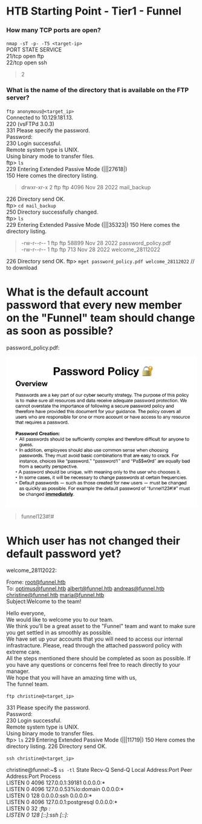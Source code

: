 # HTB Starting Point - Tier1 - Funnel 
### How many TCP ports are open?
  `nmap -sT -p- -T5 <target-ip>`  
  PORT   STATE SERVICE  
  21/tcp open  ftp  
  22/tcp open  ssh  
> 2

### What is the name of the directory that is available on the FTP server?
  `ftp anonymous@<target_ip>`  
  Connected to 10.129.181.13.  
  220 (vsFTPd 3.0.3)  
  331 Please specify the password.  
  Password:   
  230 Login successful.  
  Remote system type is UNIX.  
  Using binary mode to transfer files.  
  ftp> `ls`  
  229 Entering Extended Passive Mode (|||27618|)  
  150 Here comes the directory listing.
> drwxr-xr-x    2 ftp      ftp          4096 Nov 28  2022 mail_backup

  226 Directory send OK.    
  ftp> `cd mail_backup`  
  250 Directory successfully changed.  
  ftp> `ls`  
  229 Entering Extended Passive Mode (|||35323|)
  150 Here comes the directory listing.
> -rw-r--r--    1 ftp      ftp         58899 Nov 28  2022 password_policy.pdf  
> -rw-r--r--    1 ftp      ftp           713 Nov 28  2022 welcome_28112022

  226 Directory send OK.
  ftp> `mget password_policy.pdf welcome_28112022` // to download  

# What is the default account password that every new member on the "Funnel" team should change as soon as possible?

password_policy.pdf:

![screenshot](./img/password_policy.png)

> funnel123#!#

# Which user has not changed their default password yet?

welcome_28112022: 

Frome: root@funnel.htb  
To: optimus@funnel.htb albert@funnel.htb andreas@funnel.htb christine@funnel.htb maria@funnel.htb  
Subject:Welcome to the team!  

Hello everyone,  
We would like to welcome you to our team.   
We think you’ll be a great asset to the "Funnel" team and want to make sure you get settled in as smoothly as   possible.  
We have set up your accounts that you will need to access our internal infrastracture. Please, read through the   attached password policy with extreme care.  
All the steps mentioned there should be completed as soon as possible. If you have any questions or concerns   feel free to reach directly to your manager.   
We hope that you will have an amazing time with us,  
The funnel team.   

`ftp christine@<target_ip>` 

331 Please specify the password.  
Password:   
230 Login successful.  
Remote system type is UNIX.  
Using binary mode to transfer files.  
ftp> `ls`
229 Entering Extended Passive Mode (|||11719|)
150 Here comes the directory listing.
226 Directory send OK.

`ssh christine@<target_ip>`

christine@funnel:~$ `ss -tl`
State      Recv-Q      Send-Q      Local Address:Port      Peer Address:Port      Process  
LISTEN      0          4096         127.0.0.1:39181            0.0.0.0:*  
LISTEN      0          4096         127.0.0.53%lo:domain       0.0.0.0:*  
LISTEN      0          128          0.0.0.0:ssh                0.0.0.0:*  
LISTEN      0          4096         127.0.0.1:postgresql       0.0.0.0:*  
LISTEN      0          32           *:ftp                      *:*  
LISTEN      0          128          [::]:ssh                   [::]:*  
